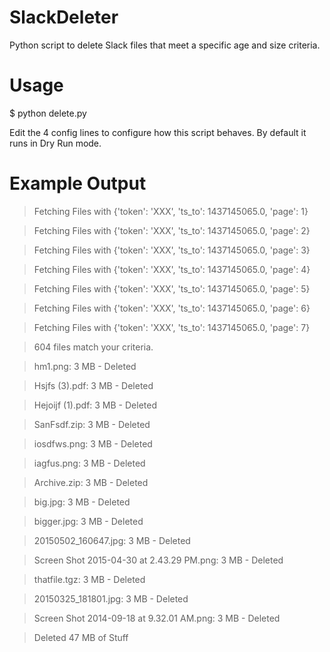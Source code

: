 # SlackDeleter
Python script to delete Slack files that meet a specific age and size criteria.

# Usage
$ python delete.py

Edit the 4 config lines to configure how this script behaves. By default it runs in Dry Run mode.

# Example Output
> Fetching Files with {'token': 'XXX', 'ts_to': 1437145065.0, 'page': 1}

> Fetching Files with {'token': 'XXX', 'ts_to': 1437145065.0, 'page': 2}

> Fetching Files with {'token': 'XXX', 'ts_to': 1437145065.0, 'page': 3}

> Fetching Files with {'token': 'XXX', 'ts_to': 1437145065.0, 'page': 4}

> Fetching Files with {'token': 'XXX', 'ts_to': 1437145065.0, 'page': 5}

> Fetching Files with {'token': 'XXX', 'ts_to': 1437145065.0, 'page': 6}

> Fetching Files with {'token': 'XXX', 'ts_to': 1437145065.0, 'page': 7}

> 

> 604 files match your criteria.

> 

> hm1.png: 3 MB  - Deleted

> Hsjfs (3).pdf: 3 MB  - Deleted

> Hejoijf (1).pdf: 3 MB  - Deleted

> SanFsdf.zip: 3 MB  - Deleted

> iosdfws.png: 3 MB  - Deleted

> iagfus.png: 3 MB  - Deleted

> Archive.zip: 3 MB  - Deleted

> big.jpg: 3 MB  - Deleted

> bigger.jpg: 3 MB  - Deleted

> 20150502_160647.jpg: 3 MB  - Deleted

> Screen Shot 2015-04-30 at 2.43.29 PM.png: 3 MB  - Deleted

> thatfile.tgz: 3 MB  - Deleted

> 20150325_181801.jpg: 3 MB  - Deleted

> Screen Shot 2014-09-18 at 9.32.01 AM.png: 3 MB  - Deleted

> Deleted 47 MB of Stuff
